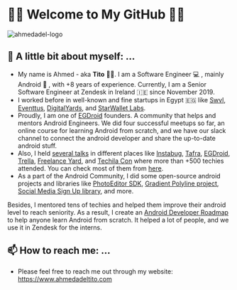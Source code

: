 # 👋🏻 Welcome to My GitHub 👋🏻

![ahmedadel-logo](https://ahmedadeltito.com/assets/img/ahmedadeltito-presenting.jpeg)

## 🔭 A little bit about myself: ...

- My name is Ahmed - aka **Tito** 🤚🏻. I am a Software Engineer 💻 , mainly Android 🤖 , with +8 years of experience. Currently, I am a Senior Software Engineer at Zendesk in Ireland 🇮🇪 since November 2019.
- I worked before in well-known and fine startups in Egypt 🇪🇬 like [Swvl](https://www.swvl.com/), [Eventtus](https://eventtus.com/virtual), [DigitalYards](https://digitalyard.com/), and [StarWallet Labs](https://www.linkedin.com/company/starwallet-labs/).
- Proudly, I am one of [EGDroid](https://www.facebook.com/egdroid) founders. A community that helps and mentors Android Engineers. We did four successful meetups so far, an online course for learning Android from scratch, and we have our slack channel to connect the android developer and share the up-to-date android stuff.
- Also, I held [several talks](https://ahmedadeltito.com/tabs/talks/) in different places like [Instabug](https://instabug.com/), [Tafra](https://www.facebook.com/tafraio/), [EGDroid](https://www.facebook.com/egdroid/), [Trella](https://www.trella.app/), [Freelance Yard](https://www.facebook.com/freelanceyard/), and [Techila Con](https://techilacon.com/) where more than +500 techies attended. You can check most of them from [here](http://ahmedadeltito.com/tabs/talks/).
- As a part of the Android Community, I did some open-source android projects and libraries like [PhotoEditor SDK](https://ahmedadeltito.com/projects/photo-editor-sdk/), [Gradient Polyline project](https://ahmedadeltito.com/projects/gradient-polyline/), [Social Media Sign Up library](https://ahmedadeltito.com/projects/social-media-sign-up/), and more.

Besides, I mentored tens of techies and helped them improve their android level to reach seniority. As a result, I create an [Android Developer Roadmap](https://ahmedadeltito.com/tabs/mentor/) to help anyone learn Android from scratch. It helped a lot of people, and we use it in Zendesk for the interns.

## 📫 How to reach me: ...
- Please feel free to reach me out through my website: https://www.ahmedadeltito.com
